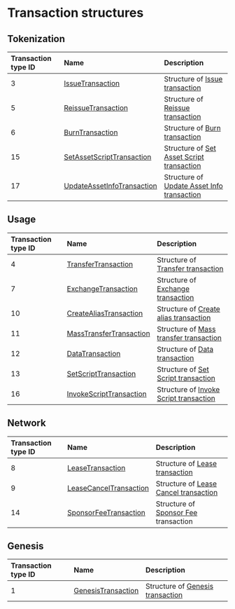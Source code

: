 # Transaction structures

## Tokenization

| Transaction type ID | Name | Description |
| :--- | :--- | :--- |
| 3 | [IssueTransaction](/en/ride/structures/transaction-structures/issue-transaction) | Structure of [Issue transaction](/en/blockchain/transaction-type/issue-transaction) |
| 5 | [ReissueTransaction](/en/ride/structures/transaction-structures/reissue-transaction) | Structure of [Reissue transaction](/en/blockchain/transaction-type/reissue-transaction) |
| 6 | [BurnTransaction](/en/ride/structures/transaction-structures/burn-transaction) | Structure of [Burn transaction](/en/blockchain/transaction-type/burn-transaction) |
| 15 | [SetAssetScriptTransaction](/en/ride/structures/transaction-structures/set-asset-script-transaction) | Structure of [Set Asset Script transaction](/en/blockchain/transaction-type/set-asset-script-transaction) |
| 17 | [UpdateAssetInfoTransaction](/en/ride/structures/transaction-structures/update-asset-info-transaction) | Structure of [Update Asset Info transaction](/en/blockchain/transaction-type/update-asset-info-transaction) |

## Usage

| Transaction type ID | Name | Description |
| :--- | :--- | :--- |
| 4 | [TransferTransaction](/en/ride/structures/transaction-structures/transfer-transaction) | Structure of [Transfer transaction](/en/blockchain/transaction-type/transfer-transaction) |
| 7 | [ExchangeTransaction](/en/ride/structures/transaction-structures/exchange-transaction) | Structure of [Exchange transaction](/en/blockchain/transaction-type/exchange-transaction) |
| 10 | [CreateAliasTransaction](/en/ride/structures/transaction-structures/create-alias-transaction) | Structure of [Create alias transaction](/en/blockchain/transaction-type/create-alias-transaction) |
| 11 | [MassTransferTransaction](/en/ride/structures/transaction-structures/mass-transfer-transaction) | Structure of [Mass transfer transaction](/en/blockchain/transaction-type/mass-transfer-transaction) |
| 12 | [DataTransaction](/en/ride/structures/transaction-structures/data-transaction) | Structure of [Data transaction](/en/blockchain/transaction-type/data-transaction) |
| 13 | [SetScriptTransaction](/en/ride/structures/transaction-structures/set-script-transaction) | Structure of [Set Script transaction](/en/blockchain/transaction-type/set-script-transaction) |
| 16 | [InvokeScriptTransaction](/en/ride/structures/transaction-structures/invoke-script-transaction) | Structure of [Invoke Script transaction](/en/blockchain/transaction-type/invoke-script-transaction) |

## Network

| Transaction type ID | Name | Description |
| :--- | :--- | :--- |
| 8 | [LeaseTransaction](/en/ride/structures/transaction-structures/lease-transaction) | Structure of [Lease transaction](/en/blockchain/transaction-type/lease-transaction) |
| 9 | [LeaseCancelTransaction](/en/ride/structures/transaction-structures/lease-cancel-transaction) | Structure of [Lease Cancel transaction](/en/blockchain/transaction-type/lease-cancel-transaction) |
| 14 | [SponsorFeeTransaction](/en/ride/structures/transaction-structures/sponsor-fee-transaction) | Structure of [Sponsor Fee](/en/blockchain/transaction-type/sponsor-fee-transaction) transaction |

## Genesis

| Transaction type ID | Name | Description |
| :--- | :--- | :--- |
| 1 | [GenesisTransaction](/en/ride/structures/transaction-structures/genesis-transaction) | Structure of [Genesis transaction](/en/blockchain/transaction-type/genesis-transaction) |
